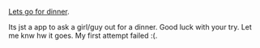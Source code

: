 [Lets go for dinner](http://lets-go-for-dinner.appspot.com/).

Its jst a app to ask a girl/guy out for a dinner. Good luck with your try. Let me knw hw it goes. My first attempt failed :(.
